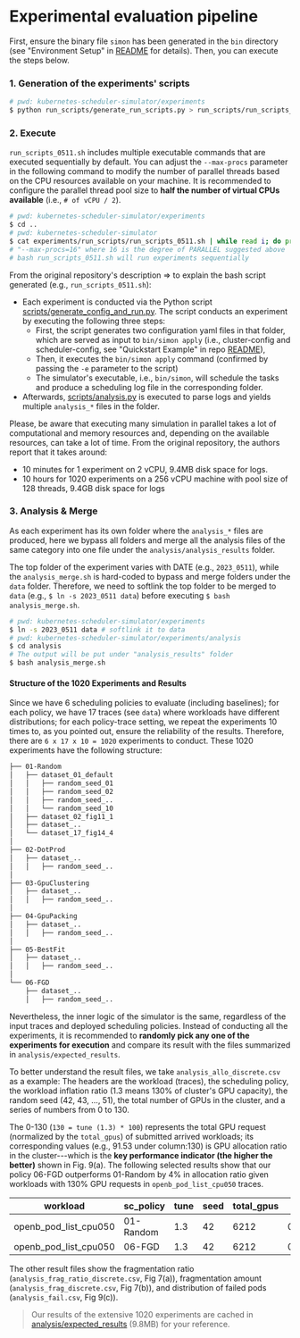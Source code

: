 # Experimental evaluation pipeline

First, ensure the binary file `simon` has been generated in the `bin` directory (see "Environment Setup" in [README](../README.md) for details).
Then, you can execute the steps below.


### 1. Generation of the experiments' scripts

```bash
# pwd: kubernetes-scheduler-simulator/experiments
$ python run_scripts/generate_run_scripts.py > run_scripts/run_scripts_0511.sh
```


### 2. Execute

`run_scripts_0511.sh` includes multiple executable commands that are executed sequentially by default.
You can adjust the `--max-procs` parameter in the following command to modify the number of parallel threads based on the CPU resources available on your machine.
It is recommended to configure the parallel thread pool size to **half the number of virtual CPUs available** (i.e., `# of vCPU / 2`).

```bash
# pwd: kubernetes-scheduler-simulator/experiments
$ cd ..
# pwd: kubernetes-scheduler-simulator
$ cat experiments/run_scripts/run_scripts_0511.sh | while read i; do printf "%q" "$i"; done | xargs --max-procs=16 -I CMD bash -c CMD
# "--max-procs=16" where 16 is the degree of PARALLEL suggested above
# bash run_scripts_0511.sh will run experiments sequentially
```

From the original repository's description => to explain the bash script generated (e.g., `run_scripts_0511.sh`):
- Each experiment is conducted via the Python script [scripts/generate_config_and_run.py](../scripts/generate_config_and_run.py). The script conducts an experiment by executing the following three steps:
    - First, the script generates two configuration yaml files in that folder, which are served as input to `bin/simon apply` (i.e., cluster-config and scheduler-config, see "Quickstart Example" in repo [README](../README.md)), 
    - Then, it executes the `bin/simon apply` command (confirmed by passing the `-e` parameter to the script)
    - The simulator's executable, i.e., `bin/simon`, will schedule the tasks and produce a scheduling log file in the corresponding folder.
- Afterwards, [scripts/analysis.py](../scripts/analysis.py) is executed to parse logs and yields multiple `analysis_*` files in the folder.

Please, be aware that executing many simulation in parallel takes a lot of computational and memory resources and, depending on the available resources, can take a lot of time. From the original repository, the authors report that it takes around:
- 10 minutes for 1 experiment on 2 vCPU, 9.4MB disk space for logs.
- 10 hours for 1020 experiments on a 256 vCPU machine with pool size of 128 threads, 9.4GB disk space for logs


### 3. Analysis & Merge

As each experiment has its own folder where the `analysis_*` files are produced, here we bypass all folders and merge all the analysis files of the same category into one file under the `analysis/analysis_results` folder.

The top folder of the experiment varies with DATE (e.g., `2023_0511`), while the `analysis_merge.sh` is hard-coded to bypass and merge folders under the `data` folder. Therefore, we need to softlink the top folder to be merged to `data` (e.g., `$ ln -s 2023_0511 data`) before executing `$ bash analysis_merge.sh`.

```bash
# pwd: kubernetes-scheduler-simulator/experiments
$ ln -s 2023_0511 data # softlink it to data
# pwd: kubernetes-scheduler-simulator/experiments/analysis
$ cd analysis
# The output will be put under "analysis_results" folder
$ bash analysis_merge.sh
```

#### Structure of the 1020 Experiments and Results

Since we have 6 scheduling policies to evaluate (including baselines); for each policy, we have 17 traces (see `data`) where workloads have different distributions; for each policy-trace setting, we repeat the experiments 10 times to, as you pointed out, ensure the reliability of the results. Therefore, there are `6 x 17 x 10 = 1020` experiments to conduct.  These 1020 experiments have the following structure:

```bash
├── 01-Random
│   ├── dataset_01_default
│   │   ├── random_seed_01
│   │   ├── random_seed_02
│   │   ├── random_seed_..
│   │   └── random_seed_10
│   ├── dataset_02_fig11_1
│   ├── dataset_..
│   └── dataset_17_fig14_4
│
├── 02-DotProd
│   ├── dataset_..
│   │   ├── random_seed_..
│
├── 03-GpuClustering
│   ├── dataset_..
│   │   ├── random_seed_..
│
├── 04-GpuPacking
│   ├── dataset_..
│   │   ├── random_seed_..
│
├── 05-BestFit
│   ├── dataset_..
│   │   ├── random_seed_..
│
└── 06-FGD
    ├── dataset_..
    │   ├── random_seed_..
```

Nevertheless, the inner logic of the simulator is the same, regardless of the input traces and deployed scheduling policies. Instead of conducting all the experiments, it is recommended to **randomly pick any one of the experiments for execution** and compare its result with the files summarized in `analysis/expected_results`.

To better understand the result files, we take `analysis_allo_discrete.csv` as a example: The headers are the workload (traces), the scheduling policy, the workload inflation ratio (1.3 means 130% of cluster's GPU capacity), the random seed (42, 43, ..., 51), the total number of GPUs in the cluster, and a series of numbers from 0 to 130.

The 0-130 (`130 = tune (1.3) * 100`) represents the total GPU request (normalized by the `total_gpus`) of submitted arrived workloads; its corresponding values (e.g., 91.53 under column:130) is GPU allocation ratio in the cluster---which is the **key performance indicator (the higher the better)** shown in Fig. 9(a). The following selected results show that our policy 06-FGD outperforms 01-Random by 4% in allocation ratio given workloads with 130% GPU requests in `openb_pod_list_cpu050` traces.

| workload              | sc_policy | tune | seed | total_gpus | 0    | 1    | 2   | ... | 129   | 130       |
| --------------------- | --------- | ---- | ---- | ---------- | ---- | ---- | --- | --- | ----- | --------- |
| openb_pod_list_cpu050 | 01-Random | 1.3  | 42   | 6212       | 0.25 | 0.99 | 2.0 | ... | 91.51 | **91.53** |
| openb_pod_list_cpu050 | 06-FGD    | 1.3  | 42   | 6212       | 0.25 | 0.99 | 2.0 | ... | 95.34 | **95.34** |

The other result files show the fragmentation ratio (`analysis_frag_ratio_discrete.csv`, Fig 7(a)), fragmentation amount (`analysis_frag_discrete.csv`, Fig 7(b)), and distribution of failed pods (`analysis_fail.csv`, Fig 9(c)).

> Our results of the extensive 1020 experiments are cached in [analysis/expected_results](./analysis/expected_results/) (9.8MB) for your reference.
